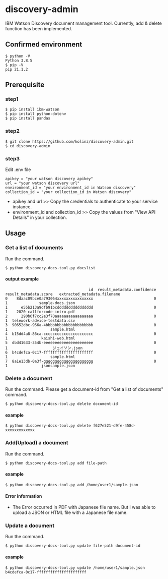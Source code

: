 # discovery-admin
IBM Watson Discovery document management tool. Currently, add & delete function has been implemented.

## Confirmed environment
```
$ python -V
Python 3.8.5
$ pip -V
pip 21.1.2
```
## Prerequisite
### step1
```
$ pip install ibm-watson
$ pip install python-dotenv
$ pip install pandas
```
### step2
```
$ git clone https://github.com/kolinz/discovery-admin.git
$ cd discovery-admin
```
### step3
Edit .env file
```
apikey = "your watson discovery apikey"
url = "your watson discovery url"
environment_id = "your environment_id in Watson discovery"
collection_id = "your collection_id in Watson discovery"
```
- apikey and url >> Copy the credentials to authenticate to your service instance.
- environment_id and collection_id >> Copy the values from "View API Details" in your collection.

## Usage
### Get a list of documents
Run the command.
```
$ python discovery-docs-tool.py docslist
```
#### output example
```
                                     id  result_metadata.confidence  result_metadata.score   extracted_metadata.filename
0    8daac09bce0a793064xxxxxxxxxxxxxxxx                           0                      1              sample-docs.json
1      e55b213a9dfb91bcdddddddddddddddd                           0                      1    2020-callforcode-intro.pdf
2      290b6f7cc2e3f70aaaaaaaaaaaaaaaaa                           0                      1  telework-advice-testdata.csv
3  90652dbc-966a-4bbbbbbbbbbbbbbbbbbbbb                           0                      1                   sample.html
4  b15dd4a8-86ca-cccccccccccccccccccccc                           0                      1               kaishi-web.html
5  dbd41633-354b-eeeeeeeeeeeeeeeeeeeeee                           0                      1                    ジェイソン.json
6  b4cdefca-0c17-ffffffffffffffffffffff                           0                      1                   sample.html
7  8a1e13db-0a3f-gggggggggggggggggggggg                           0                      1               jsonsample.json
```

### Delete a document
Run the command. Please get a document-id from "Get a list of documents" command.
```
$ python discovery-docs-tool.py delete document-id
```
#### example
```
$ python discovery-docs-tool.py delete f627e521-d9fe-458d-xxxxxxxxxxxxx
```
### Add(Upload) a document
Run the command.
```
$ python discovery-docs-tool.py add file-path
```
#### example
```
$ python discovery-docs-tool.py add /home/user1/sample.json
```
#### Error information
- The Error occurred in PDF with Japanese file name. But I was able to upload a JSON or HTML file with a Japanese file name.

### Update a document
Run the command.
```
$ python discovery-docs-tool.py update file-path document-id
```
#### example
```
$ python discovery-docs-tool.py update /home/user1/sample.json b4cdefca-0c17-ffffffffffffffffffffff
```
